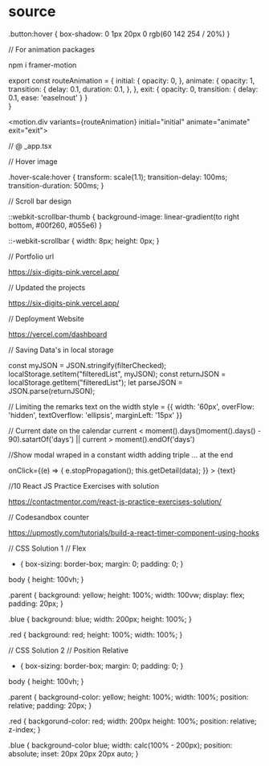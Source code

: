 # source

.button:hover {
box-shadow: 0 1px 20px 0 rgb(60 142 254 / 20%)
}

// For animation packages

npm i framer-motion

export const routeAnimation = {
  initial: {
     opacity: 0,
  },
  animate: {
    opacity: 1,
    transition: {
      delay: 0.1,
      duration: 0.1,
    },
  },
  exit: {
    opacity: 0,
    transition: {
      delay: 0.1,
      ease: 'easeInout'
    }
  }  
}


<motion.div variants={routeAnimation} initial="initial" animate="animate" exit="exit">

// @ _app.tsx

<AnimatePresence exitBeforeEnter>
  <Component {...pageProps} key={routes.route}/>
</AnimatePresence>  

// Hover image

.hover-scale:hover {
  transform: scale(1.1);
  transition-delay: 100ms;
  transition-duration: 500ms;
}

// Scroll bar design

::webkit-scrollbar-thumb {
  background-image: linear-gradient(to right bottom, #00f260, #055e6)
}

::-webkit-scrollbar {
  width: 8px;
  height: 0px;
}

// Portfolio url

https://six-digits-pink.vercel.app/

// Updated the projects

https://six-digits-pink.vercel.app/

// Deployment Website

https://vercel.com/dashboard

// Saving Data's in local storage

const myJSON = JSON.stringify(filterChecked);
localStorage.setItem("filteredList", myJSON);
const returnJSON = localStorage.getItem("filteredList");
let parseJSON = JSON.parse(returnJSON);

// Limiting the remarks text on the width
style = {{
  width: '60px',
  overFlow: 'hidden',
  textOverflow: 'ellipsis',
  marginLeft: '15px'
}}

// Current date on the calendar
current < moment().days()moment().days() - 90).satartOf('days') || current > moment().endOf('days')

//Show modal wraped in a constant width adding triple ... at the end

<div style={{display: 'flex', justifyContent: 'center'}}>
  <Popover> 
    <div
      style={{
        width: 120,
        whiteSpace: 'nowrap',
        textOverflow: 'ellipsis',
        overflow: 'hidden'
      }}
    <div/>
      onClick={(e) => {
        e.stopPropagation();
       this.getDetail(data);
      }}
    >
    {text}
    <div/>
  <Popover/>
<div/>

//10 React JS Practice Exercises with solution

https://contactmentor.com/react-js-practice-exercises-solution/

// Codesandbox counter

https://upmostly.com/tutorials/build-a-react-timer-component-using-hooks

// CSS Solution 1
// Flex

* {
    box-sizing: border-box;
    margin: 0;
    padding: 0;
}

body {
    height: 100vh;
}

.parent {
    background: yellow;
    height: 100%;
    width: 100vw;
    display: flex;
    padding: 20px;
}

.blue {
    background: blue;
    width: 200px;
    height: 100%;
}

.red {
    background: red;
    height: 100%;
    width: 100%;
}

// CSS Solution 2
// Position Relative

* {
    box-sizing: border-box;
    margin: 0;
    padding: 0;
}

body {
    height: 100vh;
}

.parent {
    background-color: yellow;
    height: 100%;
    width: 100%;
    position: relative;
    padding: 20px;
 }
 
 .red {
    backgorund-color: red;
    width: 200px
    height: 100%;
    position: relative;
    z-index;
  }
  
  .blue {
    background-color blue;
    width: calc(100% - 200px);
    position: absolute;
    inset: 20px 20px 20px auto;
  }
